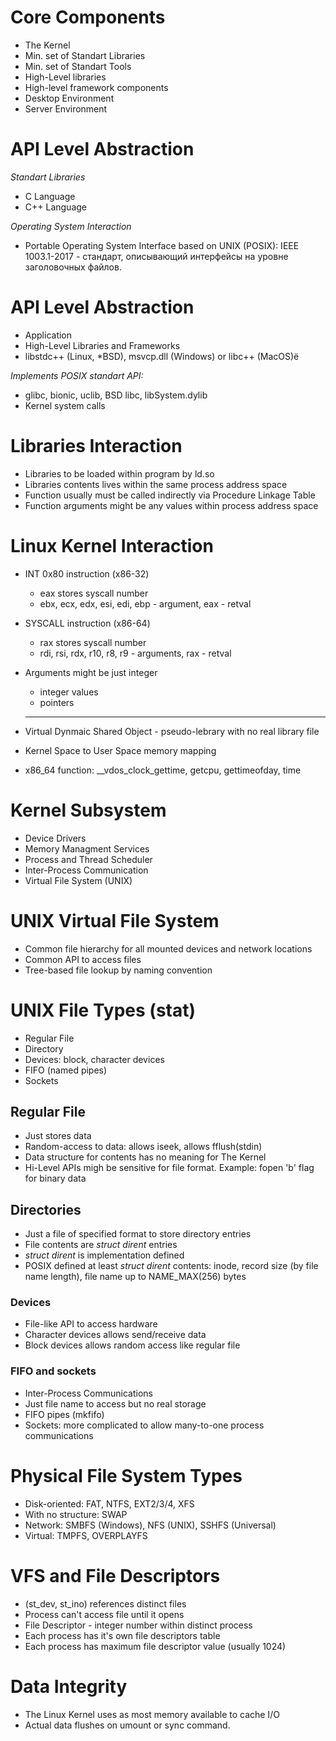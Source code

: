 # Core Components

* The Kernel
* Min. set of Standart Libraries
* Min. set of Standart Tools
* High-Level libraries
* High-level framework components
* Desktop Environment
* Server Environment

# API Level Abstraction

*Standart Libraries*

* C Language
* C++ Language

*Operating System Interaction*

* Portable Operating System Interface based on UNIX (POSIX): IEEE 1003.1-2017 - стандарт, описывающий интерфейсы на уровне заголовочных файлов.

# API Level Abstraction

* Application
* High-Level Libraries and Frameworks
* libstdc++ (Linux, *BSD), msvcp.dll (Windows) or libc++ (MacOS)ё

*Implements POSIX standart API:*

* glibc, bionic, uclib, BSD libc, libSystem.dylib
* Kernel system calls

# Libraries Interaction

* Libraries to be loaded within program by ld.so
* Libraries contents lives within the same process address space
* Function usually must be called indirectly via Procedure Linkage Table
* Function arguments might be any values within process address space

# Linux Kernel Interaction

* INT 0x80 instruction (x86-32)

  * eax stores syscall number
  * ebx, ecx, edx, esi, edi, ebp - argument, eax - retval
* SYSCALL instruction (x86-64)

  * rax stores syscall number
  * rdi, rsi, rdx, r10, r8, r9 - arguments, rax - retval
* Arguments might be just integer

  * integer values
  * pointers

  ---
* Virtual Dynmaic Shared Object - pseudo-lebrary with no real library file
* Kernel Space to User Space memory mapping
* x86_64 function: __vdos_clock_gettime, getcpu, gettimeofday, time

# Kernel Subsystem

* Device Drivers
* Memory Managment Services
* Process and Thread Scheduler
* Inter-Process Communication
* Virtual File System (UNIX)

# UNIX Virtual File System

* Common file hierarchy for all mounted devices and network locations
* Common API to access files
* Tree-based file lookup by naming convention

# UNIX File Types (stat)

* Regular File
* Directory
* Devices: block, character devices
* FIFO (named pipes)
* Sockets

## Regular File

* Just stores data
* Random-access to data: allows iseek, allows fflush(stdin)
* Data structure for contents has no meaning for The Kernel
* Hi-Level APIs migh be sensitive for file format. Example: fopen 'b' flag for binary data

## Directories

* Just a file of specified format to store directory entries
* File contents are *struct dirent* entries
* *struct dirent* is implementation defined
* POSIX defined at least *struct dirent* contents: inode, record size (by file name length), file name up to NAME_MAX(256) bytes

### Devices

* File-like API to access hardware
* Character devices allows send/receive data
* Block devices allows random access like regular file

### FIFO and sockets

* Inter-Process Communications
* Just file name to access but no real storage
* FIFO pipes (mkfifo)
* Sockets: more complicated to allow many-to-one process communications

# Physical File System Types

* Disk-oriented: FAT, NTFS, EXT2/3/4, XFS
* With no structure: SWAP
* Network: SMBFS (Windows), NFS (UNIX), SSHFS (Universal)
* Virtual: TMPFS, OVERPLAYFS

# VFS and File Descriptors

* (st_dev, st_ino) references distinct files
* Process can't access file until it opens
* File Descriptor - integer number within distinct process
* Each process has it's own file descriptors table
* Each process has maximum file descriptor value (usually 1024)

# Data Integrity

* The Linux Kernel uses as most memory available to cache I/O
* Actual data flushes on umount or sync command.
